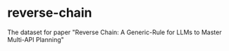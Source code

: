 # reverse-chain
The dataset for paper "Reverse Chain: A Generic-Rule for LLMs to Master Multi-API Planning"
